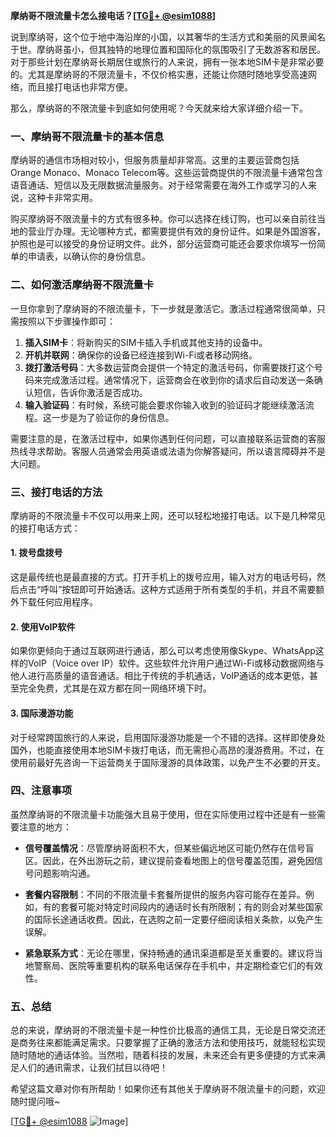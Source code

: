 **摩纳哥不限流量卡怎么接电话？[[TG💪+ @esim1088](https://t.me/s/esim1088)]**

说到摩纳哥，这个位于地中海沿岸的小国，以其奢华的生活方式和美丽的风景闻名于世。摩纳哥虽小，但其独特的地理位置和国际化的氛围吸引了无数游客和居民。对于那些计划在摩纳哥长期居住或旅行的人来说，拥有一张本地SIM卡是非常必要的。尤其是摩纳哥的不限流量卡，不仅价格实惠，还能让你随时随地享受高速网络，而且接打电话也非常方便。

那么，摩纳哥的不限流量卡到底如何使用呢？今天就来给大家详细介绍一下。

### 一、摩纳哥不限流量卡的基本信息

摩纳哥的通信市场相对较小，但服务质量却非常高。这里的主要运营商包括Orange Monaco、Monaco Telecom等。这些运营商提供的不限流量卡通常包含语音通话、短信以及无限数据流量服务。对于经常需要在海外工作或学习的人来说，这种卡非常实用。

购买摩纳哥不限流量卡的方式有很多种。你可以选择在线订购，也可以亲自前往当地的营业厅办理。无论哪种方式，都需要提供有效的身份证件。如果是外国游客，护照也是可以接受的身份证明文件。此外，部分运营商可能还会要求你填写一份简单的申请表，以确认你的身份信息。

### 二、如何激活摩纳哥不限流量卡

一旦你拿到了摩纳哥的不限流量卡，下一步就是激活它。激活过程通常很简单，只需按照以下步骤操作即可：

1. **插入SIM卡**：将新购买的SIM卡插入手机或其他支持的设备中。
2. **开机并联网**：确保你的设备已经连接到Wi-Fi或者移动网络。
3. **拨打激活号码**：大多数运营商会提供一个特定的激活号码，你需要拨打这个号码来完成激活过程。通常情况下，运营商会在收到你的请求后自动发送一条确认短信，告诉你激活是否成功。
4. **输入验证码**：有时候，系统可能会要求你输入收到的验证码才能继续激活流程。这一步是为了验证你的身份信息。

需要注意的是，在激活过程中，如果你遇到任何问题，可以直接联系运营商的客服热线寻求帮助。客服人员通常会用英语或法语为你解答疑问，所以语言障碍并不是大问题。

### 三、接打电话的方法

摩纳哥的不限流量卡不仅可以用来上网，还可以轻松地接打电话。以下是几种常见的接打电话方式：

#### 1. **拨号盘拨号**
这是最传统也是最直接的方式。打开手机上的拨号应用，输入对方的电话号码，然后点击“呼叫”按钮即可开始通话。这种方式适用于所有类型的手机，并且不需要额外下载任何应用程序。

#### 2. **使用VoIP软件**
如果你更倾向于通过互联网进行通话，那么可以考虑使用像Skype、WhatsApp这样的VoIP（Voice over IP）软件。这些软件允许用户通过Wi-Fi或移动数据网络与他人进行高质量的语音通话。相比于传统的手机通话，VoIP通话的成本更低，甚至完全免费，尤其是在双方都在同一网络环境下时。

#### 3. **国际漫游功能**
对于经常跨国旅行的人来说，启用国际漫游功能是一个不错的选择。这样即使身处国外，也能直接使用本地SIM卡拨打电话，而无需担心高昂的漫游费用。不过，在使用前最好先咨询一下运营商关于国际漫游的具体政策，以免产生不必要的开支。

### 四、注意事项

虽然摩纳哥的不限流量卡功能强大且易于使用，但在实际使用过程中还是有一些需要注意的地方：

- **信号覆盖情况**：尽管摩纳哥面积不大，但某些偏远地区可能仍然存在信号盲区。因此，在外出游玩之前，建议提前查看地图上的信号覆盖范围，避免因信号问题影响沟通。
  
- **套餐内容限制**：不同的不限流量卡套餐所提供的服务内容可能存在差异。例如，有的套餐可能对特定时间段内的通话时长有所限制；有的则会对某些国家的国际长途通话收费。因此，在选购之前一定要仔细阅读相关条款，以免产生误解。

- **紧急联系方式**：无论在哪里，保持畅通的通讯渠道都是至关重要的。建议将当地警察局、医院等重要机构的联系电话保存在手机中，并定期检查它们的有效性。

### 五、总结

总的来说，摩纳哥的不限流量卡是一种性价比极高的通信工具，无论是日常交流还是商务往来都能满足需求。只要掌握了正确的激活方法和使用技巧，就能轻松实现随时随地的通话体验。当然啦，随着科技的发展，未来还会有更多便捷的方式来满足人们的通讯需求，让我们拭目以待吧！

希望这篇文章对你有所帮助！如果你还有其他关于摩纳哥不限流量卡的问题，欢迎随时提问哦~ 

[[TG💪+ @esim1088](https://t.me/s/esim1088) ![Image](https://i.postimg.cc/4NQfJmqS/Snipaste-2025-05-13-00-14-12.png)]